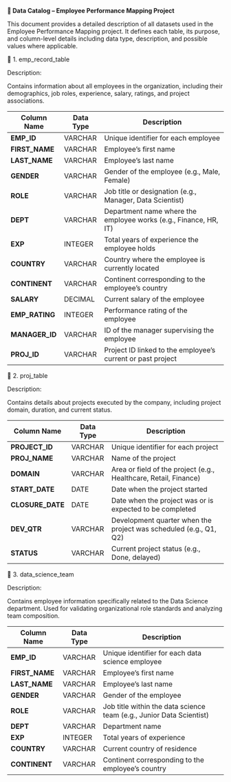 **📘 Data Catalog – Employee Performance Mapping Project**

This document provides a detailed description of all datasets used in the Employee Performance Mapping project. It defines each table, its purpose, and column-level details including data type, description, and possible values where applicable.

🧩 1. emp_record_table

Description:

Contains information about all employees in the organization, including their demographics, job roles, experience, salary, ratings, and project associations.

| Column Name    | Data Type         | Description                                                       |
| -------------- | ----------------- | ----------------------------------------------------------------- |
| **EMP_ID**     | VARCHAR           | Unique identifier for each employee                               |
| **FIRST_NAME** | VARCHAR           | Employee’s first name                                             |
| **LAST_NAME**  | VARCHAR           | Employee’s last name                                              |
| **GENDER**     | VARCHAR           | Gender of the employee (e.g., Male, Female)                       |
| **ROLE**       | VARCHAR           | Job title or designation (e.g., Manager, Data Scientist)          |
| **DEPT**       | VARCHAR           | Department name where the employee works (e.g., Finance, HR, IT)  |
| **EXP**        | INTEGER           | Total years of experience the employee holds                      |
| **COUNTRY**    | VARCHAR           | Country where the employee is currently located                   |
| **CONTINENT**  | VARCHAR           | Continent corresponding to the employee’s country                 |
| **SALARY**     | DECIMAL           | Current salary of the employee                                    |
| **EMP_RATING** | INTEGER           | Performance rating of the employee                                |
| **MANAGER_ID** | VARCHAR           | ID of the manager supervising the employee                        |
| **PROJ_ID**    | VARCHAR           | Project ID linked to the employee’s current or past project       |


🧩 2. proj_table

Description:

Contains details about projects executed by the company, including project domain, duration, and current status.

| Column Name      | Data Type         | Description                                                       |
| ---------------- | ----------------- | ----------------------------------------------------------------- |
| **PROJECT_ID**   | VARCHAR           | Unique identifier for each project                                |
| **PROJ_NAME**    | VARCHAR           | Name of the project                                               |
| **DOMAIN**       | VARCHAR           | Area or field of the project (e.g., Healthcare, Retail, Finance)  |
| **START_DATE**   | DATE              | Date when the project started                                     |
| **CLOSURE_DATE** | DATE              | Date when the project was or is expected to be completed          |
| **DEV_QTR**      | VARCHAR           | Development quarter when the project was scheduled (e.g., Q1, Q2) |
| **STATUS**       | VARCHAR           | Current project status (e.g., Done, delayed)                      |


🧩 3. data_science_team

Description:

Contains employee information specifically related to the Data Science department. Used for validating organizational role standards and analyzing team composition.

| Column Name    | Data Type         | Description                                                                   |
| -------------- | ----------------- | ----------------------------------------------------------------------------- |
| **EMP_ID**     | VARCHAR           | Unique identifier for each data science employee                              |
| **FIRST_NAME** | VARCHAR           | Employee’s first name                                                         |
| **LAST_NAME**  | VARCHAR           | Employee’s last name                                                          |
| **GENDER**     | VARCHAR           | Gender of the employee                                                        |
| **ROLE**       | VARCHAR           | Job title within the data science team (e.g., Junior Data Scientist)          |
| **DEPT**       | VARCHAR           | Department name                                                               |
| **EXP**        | INTEGER           | Total years of experience                                                     |
| **COUNTRY**    | VARCHAR           | Current country of residence                                                  |
| **CONTINENT**  | VARCHAR           | Continent corresponding to the employee’s country                             |
